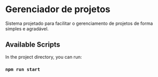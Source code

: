 # Gerenciador de projetos

Sistema projetado para facilitar o gerenciamento de projetos de forma simples e agradável.

## Available Scripts

In the project directory, you can run:

### `npm run start`